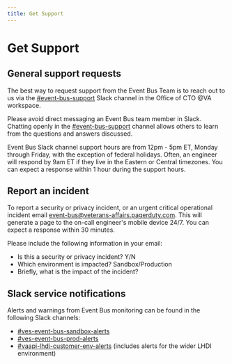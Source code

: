 ```yaml
---
title: Get Support
---
```


# Get Support

## General support requests

The best way to request support from the Event Bus Team is to reach out to us via the [#event-bus-support][slack-#event-bus-support] Slack channel in the Office of CTO @VA workspace.

Please avoid direct messaging an Event Bus team member in Slack. Chatting openly in the [#event-bus-support][slack-#event-bus-support] channel allows others to learn from the questions and answers discussed.

Event Bus Slack channel support hours are from 12pm - 5pm ET, Monday through Friday, with the exception of federal holidays. Often, an engineer will respond by 9am ET if they live in the Eastern or Central timezones. You can expect a response within 1 hour during the support hours.

## Report an incident

To report a security or privacy incident, or an urgent critical operational incident email event-bus@veterans-affairs.pagerduty.com. This will generate a page to the on-call engineer's mobile device 24/7. You can expect a response within 30 minutes.

Please include the following information in your email:
- Is this a security or privacy incident? Y/N
- Which environment is impacted? Sandbox/Production
- Briefly, what is the impact of the incident?

## Slack service notifications

Alerts and warnings from Event Bus monitoring can be found in the following Slack channels:

* [#ves-event-bus-sandbox-alerts][slack-#ves-event-bus-sandbox-alerts]
* [#ves-event-bus-prod-alerts][slack-#ves-event-bus-prod-alerts]
* [#vaapi-lhdi-customer-env-alerts][slack-#vaapi-lhdi-customer-env-alerts] (includes alerts for the wider LHDI environment)

<!-- links -->
[slack-#event-bus-support]: https://dsva.slack.com/archives/C074VK55M9P
[slack-#ves-event-bus-sandbox-alerts]: https://dsva.slack.com/archives/C07177SEPH9
[slack-#ves-event-bus-prod-alerts]: https://dsva.slack.com/archives/C06N7QKMQN4
[slack-#vaapi-lhdi-customer-env-alerts]: https://lighthouseva.slack.com/archives/C05RZUP7H6D
